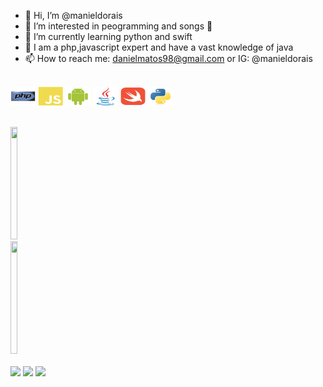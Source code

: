 - 👋 Hi, I’m @manieldorais
- 👀 I’m interested in peogramming and songs 🎵
- 🌱 I’m currently learning python and swift
- 💞️ I am a php,javascript expert and have a vast knowledge of java
- 📫 How to reach me: danielmatos98@gmail.com or IG: @manieldorais
<div style="display: inline_block"><br>
  <img align="center" alt="Daniel-PHP" height="30" width="40" src="https://raw.githubusercontent.com/devicons/devicon/master/icons/php/php-original.svg">
  <img align="center" alt="Daniel-JS" height="30" width="40" src="https://raw.githubusercontent.com/devicons/devicon/master/icons/javascript/javascript-plain.svg">
  <img align="center" alt="Daniel-Android" height="30" width="40" src="https://raw.githubusercontent.com/devicons/devicon/master/icons/android/android-original.svg">
  <img align="center" alt="Daniel-Java" height="30" width="40" src="https://raw.githubusercontent.com/devicons/devicon/master/icons/java/java-original.svg">
  <img align="center" alt="Daniel-Swift" height="30" width="40" src="https://raw.githubusercontent.com/devicons/devicon/master/icons/swift/swift-original.svg">
  <img align="center" alt="Daniel-Py" height="30" width="40" src="https://raw.githubusercontent.com/devicons/devicon/master/icons/python/python-original.svg">
  <br>
</div>
<div style="display: inline-block;">
  <br>
  <br>
  <a href="https://github.com/manieldorais">
  <img width="49%" height="180em" src="https://github-readme-stats.vercel.app/api?username=manieldorais&show_icons=true&include_all_commits=true&count_private=true&theme=dark"/>
  <img width="49%" height="180em" src="https://github-readme-stats.vercel.app/api/top-langs/?username=manieldorais&layout=compact&langs_count=7&theme=dark"/>
    <br>
    <br>
</div>
  <div>
  <a href="https://instagram.com/manieldorais" target="_blank"><img src="https://img.shields.io/badge/-Instagram-%23E4405F?style=for-the-badge&logo=instagram&logoColor=white" target="_blank"></a>
  <a href = "mailto:danielmatos98@gmail.com"><img src="https://img.shields.io/badge/-Gmail-%23333?style=for-the-badge&logo=gmail&logoColor=white" target="_blank"></a>
  <a href="https://www.linkedin.com/in/morais-daniel/" target="_blank"><img src="https://img.shields.io/badge/-LinkedIn-%230077B5?style=for-the-badge&logo=linkedin&logoColor=white" target="_blank"></a> 
 
</div>
<!---
manieldorais/manieldorais is a ✨ special ✨ repository because its `README.md` (this file) appears on your GitHub profile.
You can click the Preview link to take a look at your changes.
--->
